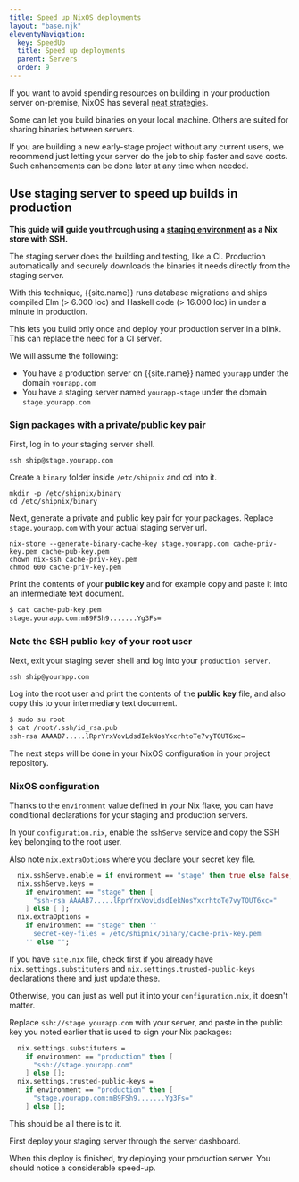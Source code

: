 ```yaml
---
title: Speed up NixOS deployments
layout: "base.njk"
eleventyNavigation:
  key: SpeedUp
  title: Speed up deployments
  parent: Servers
  order: 9
---
```


If you want to avoid spending resources on building in your production server on-premise, NixOS has several <a href="https://nixos.org/manual/nix/stable/package-management/sharing-packages.html" target="_blank">neat strategies</a>.

Some can let you build binaries on your local machine. Others are suited for sharing binaries between servers.

<div class="bg-blue-100 rounded-lg py-5 px-6 mb-4 text-base text-blue-700 mb-3" role="alert">
  If you are building a new early-stage project without any current users, we recommend just letting your server do the job to ship faster and save costs. Such enhancements can be done later at any time when needed.
</div>

## Use staging server to speed up builds in production

**This guide will guide you through using a [staging environment](/servers/staging-servers/) as a Nix store with SSH.**

The staging server does the building and testing, like a CI. Production automatically and securely downloads the binaries it needs directly from the staging server.

With this technique, {{site.name}} runs database migrations and ships compiled Elm (> 6.000 loc) and Haskell code (> 16.000 loc) in under a minute in production.

This lets you build only once and deploy your production server in a blink. This can replace the need for a CI server.

We will assume the following:

- You have a production server on {{site.name}} named `yourapp` under the domain `yourapp.com`
- You have a staging server named `yourapp-stage` under the domain `stage.yourapp.com`

### Sign packages with a private/public key pair

First, log in to your staging server shell.

```
ssh ship@stage.yourapp.com
```

Create a `binary` folder inside `/etc/shipnix` and cd into it.

```
mkdir -p /etc/shipnix/binary
cd /etc/shipnix/binary
```

Next, generate a private and public key pair for your packages. Replace `stage.yourapp.com` with your actual staging server url.

```
nix-store --generate-binary-cache-key stage.yourapp.com cache-priv-key.pem cache-pub-key.pem
chown nix-ssh cache-priv-key.pem
chmod 600 cache-priv-key.pem
```

Print the contents of your **public key** and for example copy and paste it into an intermediate text document.

```sh
$ cat cache-pub-key.pem
stage.yourapp.com:mB9FSh9.......Yg3Fs=
```

### Note the SSH **public key** of your root user

Next, exit your staging sever shell and log into your `production server`.

```
ssh ship@yourapp.com
```

Log into the root user and print the contents of the **public key** file, and also copy this to your intermediary text document.

```sh
$ sudo su root
$ cat /root/.ssh/id_rsa.pub
ssh-rsa AAAAB7.....lRprYrxVovLdsdIekNosYxcrhtoTe7vyTOUT6xc=
```

The next steps will be done in your NixOS configuration in your project repository.

### NixOS configuration

Thanks to the `environment` value defined in your Nix flake, you can have conditional declarations for your staging and production servers.

In your `configuration.nix`, enable the `sshServe` service and copy the SSH key belonging to the root user.

Also note `nix.extraOptions` where you declare your secret key file.

```nix
  nix.sshServe.enable = if environment == "stage" then true else false;
  nix.sshServe.keys =
    if environment == "stage" then [
      "ssh-rsa AAAAB7.....lRprYrxVovLdsdIekNosYxcrhtoTe7vyTOUT6xc="
    ] else [ ];
  nix.extraOptions =
    if environment == "stage" then ''
      secret-key-files = /etc/shipnix/binary/cache-priv-key.pem
    '' else "";
```

If you have `site.nix` file, check first if you already have `nix.settings.substituters` and `nix.settings.trusted-public-keys` declarations there and just update these.

Otherwise, you can just as well put it into your `configuration.nix`, it doesn't matter.

Replace `ssh://stage.yourapp.com` with your server, and paste in the public key you noted earlier that is used to sign your Nix packages:

```nix
  nix.settings.substituters =
    if environment == "production" then [
      "ssh://stage.yourapp.com"
    ] else [];
  nix.settings.trusted-public-keys =
    if environment == "production" then [
      "stage.yourapp.com:mB9FSh9.......Yg3Fs="
    ] else [];
```

This should be all there is to it.

First deploy your staging server through the server dashboard.

When this deploy is finished, try deploying your production server. You should notice a considerable speed-up.
